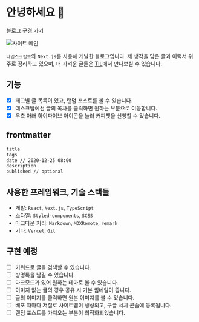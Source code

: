 # 안녕하세요 👋

[블로그 구경 가기](https://haeun.vercel.app/)

![사이트 메인](https://user-images.githubusercontent.com/50111853/172634895-6693e000-5494-4af4-87f6-9d5eebaa3f41.png)

`타입스크립트`와 `Next.js`를 사용해 개발한 블로그입니다.
제 생각을 담은 글과 이력서 위주로 정리하고 있으며,
더 가벼운 글들은 [TIL](https://pullingoff.github.io)에서 만나보실 수 있습니다.

## 기능

- [x] 태그별 글 목록이 있고, 랜덤 포스트를 볼 수 있습니다.
- [x] 데스크탑에선 글의 목차를 클릭하면 원하는 부분으로 이동합니다.
- [x] 우측 아래 하이파이브 아이콘을 눌러 커피챗을 신청할 수 있습니다.

## frontmatter

```markdown
title
tags
date // 2020-12-25 08:00
description
published // optional
```

## 사용한 프레임워크, 기술 스택들

- 개발: `React`, `Next.js`, `TypeScript`  
- 스타일: `Styled-components`, `SCSS`  
- 마크다운 처리: `Markdown`, `MDXRemote`, `remark`  
- 기타: `Vercel`, `Git`

## 구현 예정

- [ ] 키워드로 글을 검색할 수 있습니다.
- [ ] 방명록을 남길 수 있습니다.
- [ ] 다크모드가 있어 원하는 테마로 볼 수 있습니다.
- [ ] 이미지 없는 글의 경우 공유 시 기본 썸네일이 뜹니다.
- [ ] 글의 이미지를 클릭하면 원본 이미지를 볼 수 있습니다.
- [ ] 배포 때마다 저절로 사이트맵이 생성되고, 구글 서치 콘솔에 등록됩니다.
- [ ] 랜덤 포스트를 가져오는 부분이 최적화되었습니다.

